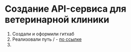 # Создание API-сервиса для ветеринарной клиники

1. Создали и оформили гитхаб
2. Реализовали путь / - [по ссылке](https://dog-api-vggc.onrender.com/)
3. 
